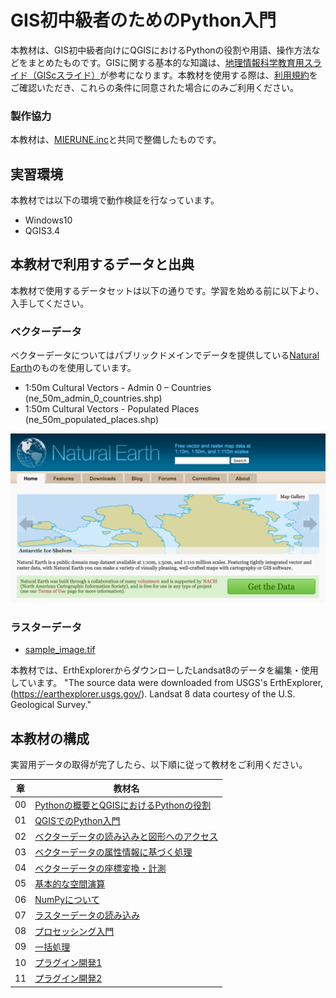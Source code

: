 # GIS初中級者のためのPython入門
本教材は、GIS初中級者向けにQGISにおけるPythonの役割や用語、操作方法などをまとめたものです。GISに関する基本的な知識は、[地理情報科学教育用スライド（GIScスライド）]が参考になります。本教材を使用する際は、[利用規約]をご確認いただき、これらの条件に同意された場合にのみご利用ください。

### 製作協力
 本教材は、[MIERUNE.inc](https://mierune.co.jp/index.html)と共同で整備したものです。

[地理情報科学教育用スライド（GIScスライド）]:http://curricula.csis.u-tokyo.ac.jp/slide/2.html
[利用規約]:../../policy.md

## 実習環境
本教材では以下の環境で動作検証を行なっています。
- Windows10
- QGIS3.4

## 本教材で利用するデータと出典
本教材で使用するデータセットは以下の通りです。学習を始める前に以下より、入手してください。

### ベクターデータ
ベクターデータについてはパブリックドメインでデータを提供している[Natural Earth](https://www.naturalearthdata.com/downloads/50m-cultural-vectors/)のものを使用しています。

- 1:50m Cultural Vectors - Admin 0 – Countries (ne_50m_admin_0_countries.shp)
- 1:50m Cultural Vectors - Populated Places (ne_50m_populated_places.shp)

![natural_earth](./00/pic/0pic-1.png)

### ラスターデータ
- [sample_image.tif]

[sample_image.tif]:https://github.com/gis-oer/datasets/raw/master/sample.zip

本教材では、ErthExplorerからダウンローしたLandsat8のデータを編集・使用しています。 "The source data were downloaded from USGS's ErthExplorer, (https://earthexplorer.usgs.gov/). Landsat 8 data courtesy of the U.S. Geological Survey."

## 本教材の構成
実習用データの取得が完了したら、以下順に従って教材をご利用ください。

|章|教材名|
|---|---|
|00|[Pythonの概要とQGISにおけるPythonの役割](./00/00.md)|
|01|[QGISでのPython入門](./01/01.md)|
|02|[ベクターデータの読み込みと図形へのアクセス](./02/02.md)|
|03|[ベクターデータの属性情報に基づく処理](./03/03.md)|
|04|[ベクターデータの座標変換・計測](./04/04.md)|
|05|[基本的な空間演算](./05/05.md)|
|06|[NumPyについて](./06/06.md)|
|07|[ラスターデータの読み込み](./07/07.md)|
|08|[プロセッシング入門](./08/08.md)|
|09|[一括処理](./09/09.md)|
|10|[プラグイン開発1](./10/10.md)|
|11|[プラグイン開発2](./11/11.md)|
